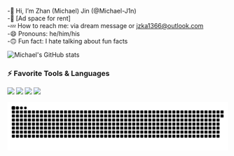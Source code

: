 -👋 Hi, I’m Zhan (Michael) Jin (@Michael-J1n)  
-🤣 [Ad space for rent]  
-💤 How to reach me: via dream message or jzka1366@outlook.com  
-😄 Pronouns: he/him/his  
-🙃 Fun fact: I hate talking about fun facts  

![Michael's GitHub stats](https://github-readme-stats.vercel.app/api?username=Michael-J1n&show_icons=true&theme=radical)

<h3 align="left">⚡ Favorite Tools & Languages</h3>
<p align="left">
  <img src="https://img.shields.io/badge/-C++-181717?style=flat-square&logo=c%2B%2B&logoColor=00599C">
  <img src="https://img.shields.io/badge/-Python-181717?style=flat-square&logo=python&logoColor=ffdd54">
  <img src="https://img.shields.io/badge/-PyTorch-181717?style=flat-square&logo=pytorch&logoColor=ee4c2c">
  <img src="https://img.shields.io/badge/-Java-181717?style=flat-square&logo=java&logoColor=f89820">
</p>

![github-contribution-grid-snake](https://github.com/Michael-J1n/Michael-J1n/blob/output/github-contribution-grid-snake.svg)

<!---
Michael-J1n/Michael-J1n is a ✨ special ✨ repository because its `README.md` (this file) appears on your GitHub profile.
You can click the Preview link to take a look at your changes.
--->
